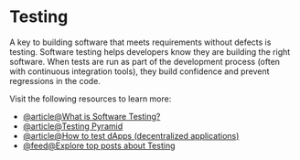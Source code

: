# Testing

A key to building software that meets requirements without defects is testing. Software testing helps developers know they are building the right software. When tests are run as part of the development process (often with continuous integration tools), they build confidence and prevent regressions in the code.

Visit the following resources to learn more:

- [@article@What is Software Testing?](https://www.guru99.com/software-testing-introduction-importance.html)
- [@article@Testing Pyramid](https://www.browserstack.com/guide/testing-pyramid-for-test-automation)
- [@article@How to test dApps (decentralized applications)](https://rhian-is.medium.com/how-to-test-dapps-decentralized-applications-4662cf61db90)
- [@feed@Explore top posts about Testing](https://app.daily.dev/tags/testing?ref=roadmapsh)
